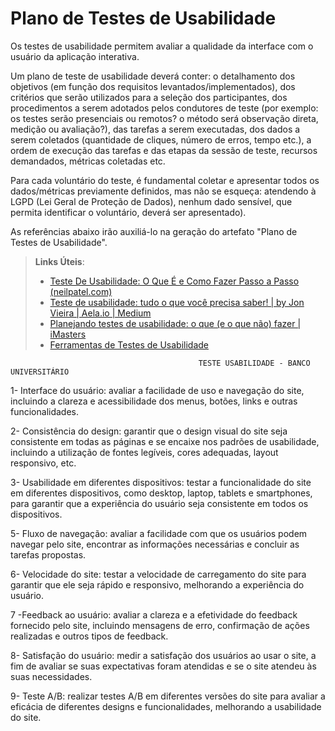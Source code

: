 # Plano de Testes de Usabilidade

Os testes de usabilidade permitem avaliar a qualidade da interface com o usuário da aplicação interativa.

Um plano de teste de usabilidade deverá conter: o detalhamento dos objetivos (em função dos requisitos levantados/implementados), dos critérios que serão utilizados para a seleção dos participantes, dos procedimentos a serem adotados pelos condutores de teste (por exemplo: os testes serão presenciais ou remotos? o método será observação direta, medição ou avaliação?), das tarefas a serem executadas, dos dados a serem coletados (quantidade de cliques, número de erros, tempo etc.), a ordem de execução das tarefas e das etapas da sessão de teste, recursos demandados, métricas coletadas etc.

Para cada voluntário do teste, é fundamental coletar e apresentar todos os dados/métricas previamente definidos, mas não se esqueça: atendendo à LGPD (Lei Geral de Proteção de Dados), nenhum dado sensível, que permita identificar o voluntário, deverá ser apresentado).

As referências abaixo irão auxiliá-lo na geração do artefato "Plano de Testes de Usabilidade".

> **Links Úteis**:
> - [Teste De Usabilidade: O Que É e Como Fazer Passo a Passo (neilpatel.com)](https://neilpatel.com/br/blog/teste-de-usabilidade/)
> - [Teste de usabilidade: tudo o que você precisa saber! | by Jon Vieira | Aela.io | Medium](https://medium.com/aela/teste-de-usabilidade-o-que-voc%C3%AA-precisa-saber-39a36343d9a6/)
> - [Planejando testes de usabilidade: o que (e o que não) fazer | iMasters](https://imasters.com.br/design-ux/planejando-testes-de-usabilidade-o-que-e-o-que-nao-fazer/)
> - [Ferramentas de Testes de Usabilidade](https://www.usability.gov/how-to-and-tools/resources/templates.html)





                                              TESTE USABILIDADE - BANCO UNIVERSITÁRIO 
                                              
1- Interface do usuário: avaliar a facilidade de uso e navegação do site, incluindo a clareza e acessibilidade dos menus, botões, links e outras funcionalidades.

2- Consistência do design: garantir que o design visual do site seja consistente em todas as páginas e se encaixe nos padrões de usabilidade, incluindo a utilização de fontes legíveis, cores adequadas, layout responsivo, etc.

3- Usabilidade em diferentes dispositivos: testar a funcionalidade do site em diferentes dispositivos, como desktop, laptop, tablets e smartphones, para garantir que a experiência do usuário seja consistente em todos os dispositivos.

5- Fluxo de navegação: avaliar a facilidade com que os usuários podem navegar pelo site, encontrar as informações necessárias e concluir as tarefas propostas.

6- Velocidade do site: testar a velocidade de carregamento do site para garantir que ele seja rápido e responsivo, melhorando a experiência do usuário.

7 -Feedback ao usuário: avaliar a clareza e a efetividade do feedback fornecido pelo site, incluindo mensagens de erro, confirmação de ações realizadas e outros tipos de feedback.

8- Satisfação do usuário: medir a satisfação dos usuários ao usar o site, a fim de avaliar se suas expectativas foram atendidas e se o site atendeu às suas necessidades.

9- Teste A/B: realizar testes A/B em diferentes versões do site para avaliar a eficácia de diferentes designs e funcionalidades, melhorando a usabilidade do site.
